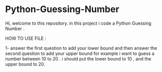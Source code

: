 # Python-Guessing-Number
Hi, welcome to this repository. in this project i code a Python Guessing Number .

HOW TO USE FILE :

1- answer the first question to add your lower bound and then answer the second question to add your upper bound for example i want to guess a number between 10 to 20 .
i should put the lower bound to 10 , and the upper bound to 20.
